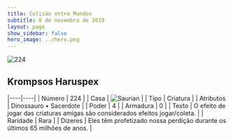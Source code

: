 ```yaml
---
title: Colisão entre Mundos
subtitle: 8 de novembro de 2019
layout: page
show_sidebar: false
hero_image: ../hero.png
---
```


![224](https://cdn.keyforgegame.com/media/card_front/pt/452_224_6W599799XQ9H_pt.png)

## Krompsos Haruspex

|----|----|
| Número | 224 |
| Casa | ![Saurian](https://archonarcana.com/images/thumb/9/9e/Saurian_P.png/22px-Saurian_P.png "Sauro") |
| Tipo | Criatura |
| Atributos | Dinossauro • Sacerdote |
| Poder | 4 |
| Armadura | 0 |
| Texto | O efeito de jogar das criaturas amigas são considerados efeitos jogar/coleta. |
| Raridade | Rara |
| Dizeres | Eles têm profetizado nossa perdição durante  os últimos 65 milhões de anos. |
